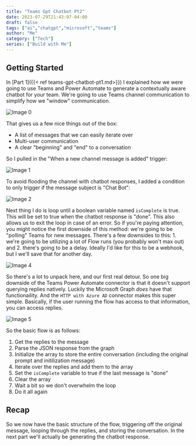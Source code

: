 ```yaml
---
title: "Teams Gpt Chatbot Pt2"
date: 2023-07-29T21:43:07-04:00
draft: false
tags: ["ai","chatgpt","microsoft","teams"]
author: "Me"
category: ["Tech"]
series: ["Build with Me"]
---
```


## Getting Started

In [Part 1]({{< ref teams-gpt-chatbot-pt1.md>}}) I explained how we were going to use Teams and Power Automate to generate a contextually aware chatbot for your team. We're going to use Teams channel communication to simplify how we "window" communication.

![Image 0](../../images/teams-gpt-chatbot-pt2_1690681544411.png)

That gives us a few nice things out of the box:

* A list of messages that we can easily iterate over
* Multi-user communication
* A clear "beginning" and "end" to a conversation

So I pulled in the "When a new channel message is added" trigger:

![Image 1](../../images/teams-gpt-chatbot-pt2_1690681753287.png)  

To avoid flooding the channel with chatbot responses, I added a condition to only trigger if the message subject is "Chat Bot":

![Image 2](../../images/teams-gpt-chatbot-pt2_1690681942370.png)  

Next thing I do is loop until a boolean variable named `isComplete` is true. This will be set to true when the chatbot response is "done". This also allows us to exit the loop in case of an error. So if you're paying attention, you might notice the first downside of this method: we're going to be "polling" Teams for new messages. There's a few downsides to this: 1. we're going to be utilizing a lot of Flow runs (you probably won't max out) and 2. there's going to be a delay. Ideally I'd like for this to be a webhook, but I we'll save that for another day.

![Image 4](../../images/teams-gpt-chatbot-pt2_1690682645721.png)  

So there's a lot to unpack here, and our first real detour. So one big downside of the Teams Power Automate connector is that it doesn't support querying replies natively. Luckily the Microsoft Graph *does* have that functionaility. And the `HTTP with Azure AD` connector makes this super simple. Basically, if the user running the flow has access to that information, you can access replies.

![Image 5](../../images/teams-gpt-chatbot-pt2_1690682758862.png)

So the basic flow is as follows:

1. Get the replies to the message
2. Parse the JSON response from the graph
3. Initialize the array to store the entire conversation (including the original prompt and initilization message)
4. Iterate over the replies and add them to the array
5. Set the `isComplete` variable to true if the last message is "done"
6. Clear the array
7. Wait a bit so we don't overwhelm the loop
8. Do it all again

## Recap

So we now have the basic structure of the flow, triggering off the original message, looping through the replies, and storing the conversation. In the next part we'll actually be generating the chatbot response.
